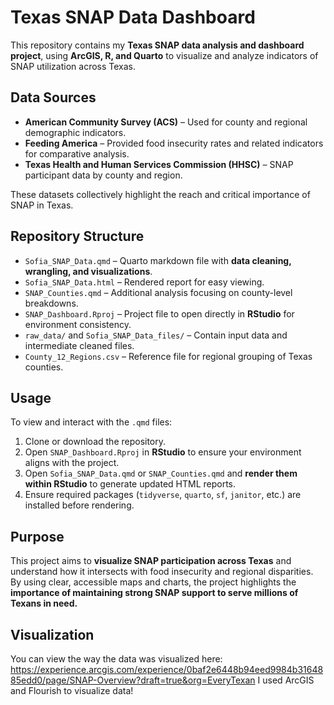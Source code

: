 # Texas SNAP Data Dashboard

This repository contains my **Texas SNAP data analysis and dashboard project**, using **ArcGIS, R, and Quarto** to visualize and analyze indicators of SNAP utilization across Texas.

## Data Sources

- **American Community Survey (ACS)** – Used for county and regional demographic indicators.
- **Feeding America** – Provided food insecurity rates and related indicators for comparative analysis.
- **Texas Health and Human Services Commission (HHSC)** – SNAP participant data by county and region.

These datasets collectively highlight the reach and critical importance of SNAP in Texas.

## Repository Structure

- `Sofia_SNAP_Data.qmd` – Quarto markdown file with **data cleaning, wrangling, and visualizations**.
- `Sofia_SNAP_Data.html` – Rendered report for easy viewing.
- `SNAP_Counties.qmd` – Additional analysis focusing on county-level breakdowns.
- `SNAP_Dashboard.Rproj` – Project file to open directly in **RStudio** for environment consistency.
- `raw_data/` and `Sofia_SNAP_Data_files/` – Contain input data and intermediate cleaned files.
- `County_12_Regions.csv` – Reference file for regional grouping of Texas counties.

## Usage

To view and interact with the `.qmd` files:

1. Clone or download the repository.
2. Open `SNAP_Dashboard.Rproj` in **RStudio** to ensure your environment aligns with the project.
3. Open `Sofia_SNAP_Data.qmd` or `SNAP_Counties.qmd` and **render them within RStudio** to generate updated HTML reports.
4. Ensure required packages (`tidyverse`, `quarto`, `sf`, `janitor`, etc.) are installed before rendering.

## Purpose

This project aims to **visualize SNAP participation across Texas** and understand how it intersects with food insecurity and regional disparities. By using clear, accessible maps and charts, the project highlights the **importance of maintaining strong SNAP support to serve millions of Texans in need.**

## Visualization

You can view the way the data was visualized here: https://experience.arcgis.com/experience/0baf2e6448b94eed9984b3164885edd0/page/SNAP-Overview?draft=true&org=EveryTexan
I used ArcGIS and Flourish to visualize data!
